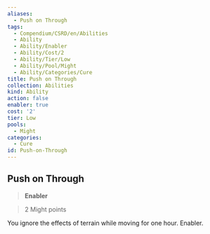 ```yaml
---
aliases:
  - Push on Through
tags:
  - Compendium/CSRD/en/Abilities
  - Ability
  - Ability/Enabler
  - Ability/Cost/2
  - Ability/Tier/Low
  - Ability/Pool/Might
  - Ability/Categories/Cure
title: Push on Through
collection: Abilities
kind: Ability
action: false
enabler: true
cost: '2'
tier: Low
pools:
  - Might
categories:
  - Cure
id: Push-on-Through
---
```

## Push on Through    
>**Enabler**    
>2 Might points  
    
You ignore the effects of terrain while moving for one hour. Enabler.
